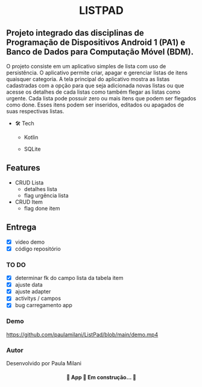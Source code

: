 <h1 align="center">LISTPAD</h1>

## Projeto integrado das disciplinas de Programação de Dispositivos Android 1 (PA1) e Banco de Dados para Computação Móvel (BDM).

O projeto consiste em um aplicativo simples de lista com uso de
persistência. O aplicativo permite criar, apagar e gerenciar listas de itens quaisquer categoria. A tela
principal do aplicativo  mostra as listas cadastradas com a opção para que seja
adicionada novas listas ou que acesse os detalhes de cada listas como também flegar as listas como urgente. Cada lista pode possuir zero ou mais itens que podem ser flegados como done. Esses itens podem ser inseridos, editados ou apagados de suas respectivas listas.

* 🛠 Tech
    * Kotlin
    
    * SQLite
  
## Features
- CRUD Lista
    - detalhes lista
    - flag urgência lista
- CRUD Item
    - flag done item
  
## Entrega

- [x] video demo
- [x] código repositório

### TO DO

- [x] determinar fk do campo lista da tabela item
- [x] ajuste data
- [x] ajuste adapter
- [x] activitys / campos
- [x] bug carregamento app

### Demo

https://github.com/paulamilani/ListPad/blob/main/demo.mp4


### Autor

Desenvolvido por Paula Milani


<h4 align="center"> 
	🚧  App 🚀 Em construção...  🚧
</h4>


